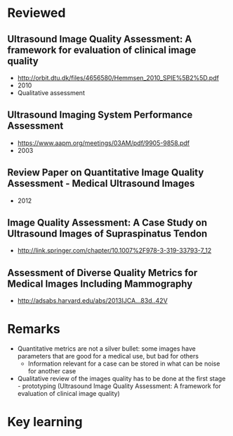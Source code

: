 # Reviewed

## Ultrasound Image Quality Assessment: A framework for evaluation of clinical image quality

* http://orbit.dtu.dk/files/4656580/Hemmsen_2010_SPIE%5B2%5D.pdf
* 2010
* Qualitative assessment

## Ultrasound Imaging System Performance Assessment

* https://www.aapm.org/meetings/03AM/pdf/9905-9858.pdf
* 2003

## Review Paper on Quantitative Image Quality Assessment - Medical Ultrasound Images

* 2012

## Image Quality Assessment: A Case Study on Ultrasound Images of Supraspinatus Tendon

* http://link.springer.com/chapter/10.1007%2F978-3-319-33793-7_12

## Assessment of Diverse Quality Metrics for Medical Images Including Mammography

* http://adsabs.harvard.edu/abs/2013IJCA...83d..42V


# Remarks

* Quantitative metrics are not a silver bullet: some images have parameters that are good for a medical use, but bad for others
     * Information relevant for a case can be stored in what can be noise for another case
* Qualitative review of the images quality has to be done at the first stage - prototyping (Ultrasound Image Quality Assessment: A framework for evaluation of clinical image quality)

# Key learning
